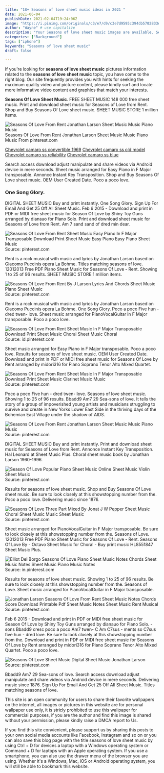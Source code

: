 ```yaml
---
title: "18+ Seasons of love sheet music ideas in 2021 "
date: 2021-06-04
publishDate: 2021-02-04T19:24:06Z
image: "https://i.pinimg.com/originals/c3/e7/d9/c3e7d9595c394db5702833d122448076.jpg"
author: "Wayne" # use capitalize
description: "Your Seasons of love sheet music images are available. Seasons of love sheet music are a topic that is being searched for and liked by netizens today. You can Find and Download the Seasons of love sheet music files here. Find and Download all royalty-free images."
categories: ["Background"]
tags: ["iphone"]
keywords: "Seasons of love sheet music"
draft: false

---
```


If you're looking for **seasons of love sheet music** pictures information related to the **seasons of love sheet music** topic, you have come to the right  blog.  Our site frequently  provides you with  hints  for seeking  the maximum  quality video and picture  content, please kindly surf and locate more informative video content and graphics  that match your interests.

**Seasons Of Love Sheet Music**. FREE SHEET MUSIC 148 000 free sheet music. Print and download sheet music for Seasons of Love from Rent. Shop and Buy Seasons Of Love sheet music. SHEET MUSIC STORE 1 million items.

![Seasons Of Love From Rent Jonathan Larson Sheet Music Music Piano Music](https://i.pinimg.com/originals/87/36/2d/87362d8b2600f7db87ee9b9eea48b3eb.png "Seasons Of Love From Rent Jonathan Larson Sheet Music Music Piano Music")
Seasons Of Love From Rent Jonathan Larson Sheet Music Music Piano Music From pinterest.com

[Chevrolet camaro ss convertible 1969](/chevrolet-camaro-ss-convertible-1969/)
[Chevrolet camaro ss old model](/chevrolet-camaro-ss-old-model/)
[Chevrolet camaro ss reliability](/chevrolet-camaro-ss-reliability/)
[Chevrolet camaro ss blue](/chevrolet-camaro-ss-blue/)

Search access download adjust manipulate and share videos via Android device in mere seconds. Sheet music arranged for Easy Piano in F Major transposable. Annonce Instant Key Transposition. Shop and Buy Seasons Of Love sheet music. OEM User Created Date. Poco a poco love.

### One Song Glory.

DIGITAL SHEET MUSIC Buy and print instantly. One Song Glory. Sign Up For Email And Get 25 Off All Sheet Music. Feb 6 2015 - Download and print in PDF or MIDI free sheet music for Season Of Love by Shiny Toy Guns arranged by dianauo for Piano Solo. Print and download sheet music for Seasons of Love from Rent. Am 7 sand sand of dred min dear.


![Seasons Of Love From Rent Sheet Music Easy Piano In F Major Transposable Download Print Sheet Music Easy Piano Easy Piano Sheet Music](https://i.pinimg.com/originals/80/d9/22/80d92264504b9736b277736868763a13.gif "Seasons Of Love From Rent Sheet Music Easy Piano In F Major Transposable Download Print Sheet Music Easy Piano Easy Piano Sheet Music")
Source: pinterest.com

Rent is a rock musical with music and lyrics by Jonathan Larson based on Giacomo Puccinis opera La Bohme. Titles matching seasons of love. 12012013 Free PDF Piano Sheet Music for Seasons Of Love - Rent. Showing 1 to 25 of 96 results. SHEET MUSIC STORE 1 million items.

![Seasons Of Love From Rent By J Larson Lyrics And Chords Sheet Music Piano Sheet Music](https://i.pinimg.com/564x/10/1d/0d/101d0deb6fc325bb6ba87ce25365154b.jpg "Seasons Of Love From Rent By J Larson Lyrics And Chords Sheet Music Piano Sheet Music")
Source: pinterest.com

Rent is a rock musical with music and lyrics by Jonathan Larson based on Giacomo Puccinis opera La Bohme. One Song Glory. Poco a poco Five hun - dred twen- love. Sheet music arranged for PianoVocalGuitar in F Major transposable. Poco a poco love.

![Seasons Of Love From Rent Sheet Music In F Major Transposable Download Print Sheet Music Choral Sheet Music Choral](https://i.pinimg.com/originals/39/e1/3f/39e13f22a261f98e9979f65222a7ad85.gif "Seasons Of Love From Rent Sheet Music In F Major Transposable Download Print Sheet Music Choral Sheet Music Choral")
Source: id.pinterest.com

Sheet music arranged for Easy Piano in F Major transposable. Poco a poco love. Results for seasons of love sheet music. OEM User Created Date. Download and print in PDF or MIDI free sheet music for Seasons Of Love by Rent arranged by midori316 for Piano Soprano Tenor Alto Mixed Quartet.

![Seasons Of Love From Rent Sheet Music In F Major Transposable Download Print Sheet Music Clarinet Music Music](https://i.pinimg.com/originals/95/48/94/9548941c8d7d0884ab9969dc22ef56d6.gif "Seasons Of Love From Rent Sheet Music In F Major Transposable Download Print Sheet Music Clarinet Music Music")
Source: pinterest.com

Poco a poco Five hun - dred twen- love. Seasons of love sheet music. Showing 1 to 25 of 96 results. Bbadd9 Am7 29 Sea-sons of love. It tells the story of a group of impoverished young artists and musicians struggling to survive and create in New Yorks Lower East Side in the thriving days of the Bohemian East Village under the shadow of AIDS.

![Seasons Of Love From Rent Jonathan Larson Sheet Music Music Piano Music](https://i.pinimg.com/originals/87/36/2d/87362d8b2600f7db87ee9b9eea48b3eb.png "Seasons Of Love From Rent Jonathan Larson Sheet Music Music Piano Music")
Source: pinterest.com

DIGITAL SHEET MUSIC Buy and print instantly. Print and download sheet music for Seasons of Love from Rent. Annonce Instant Key Transposition. Hal Leonard at Sheet Music Plus. Choral sheet music book by Jonathan Larson 1960-1996.

![Season Of Love Popular Piano Sheet Music Online Sheet Music Violin Sheet Music](https://i.pinimg.com/originals/31/69/ca/3169cab5e6ff1d5ea622027220b7711e.png "Season Of Love Popular Piano Sheet Music Online Sheet Music Violin Sheet Music")
Source: pinterest.com

Results for seasons of love sheet music. Shop and Buy Seasons Of Love sheet music. Be sure to look closely at this showstopping number from the. Poco a poco love. Delivering music since 1876.

![Seasons Of Love Three Part Mixed By Jonat J W Pepper Sheet Music Choral Sheet Music Music Sheet Music](https://i.pinimg.com/originals/c9/50/14/c9501442fcb21f7a2452872e9a0531ca.png "Seasons Of Love Three Part Mixed By Jonat J W Pepper Sheet Music Choral Sheet Music Music Sheet Music")
Source: pinterest.com

Sheet music arranged for PianoVocalGuitar in F Major transposable. Be sure to look closely at this showstopping number from the. Seasons of Love. 12012013 Free PDF Piano Sheet Music for Seasons Of Love - Rent. Seasons Of Love By - Octavo Sheet Music for Choral - Buy print music HL8551847 Sheet Music Plus.

![Elliot Del Borgo Seasons Of Love Piano Sheet Music Notes Chords Sheet Music Notes Sheet Music Piano Music Notes](https://i.pinimg.com/originals/85/42/23/85422306f6e2acb3cd2389637e9bc5cb.png "Elliot Del Borgo Seasons Of Love Piano Sheet Music Notes Chords Sheet Music Notes Sheet Music Piano Music Notes")
Source: in.pinterest.com

Results for seasons of love sheet music. Showing 1 to 25 of 96 results. Be sure to look closely at this showstopping number from the. Seasons of Love. Sheet music arranged for PianoVocalGuitar in F Major transposable.

![Jonathan Larson Seasons Of Love From Rent Sheet Music Notes Chords Score Download Printable Pdf Sheet Music Notes Sheet Music Rent Musical](https://i.pinimg.com/originals/9c/d2/8f/9cd28f44fb6e63d67f47a54314ff0297.png "Jonathan Larson Seasons Of Love From Rent Sheet Music Notes Chords Score Download Printable Pdf Sheet Music Notes Sheet Music Rent Musical")
Source: pinterest.com

Feb 6 2015 - Download and print in PDF or MIDI free sheet music for Season Of Love by Shiny Toy Guns arranged by dianauo for Piano Solo. - sons Bbadd9 cresc poco a poco Am7 twen- C Am C7sus - ments so C7sus five hun - dred love. Be sure to look closely at this showstopping number from the. Download and print in PDF or MIDI free sheet music for Seasons Of Love by Rent arranged by midori316 for Piano Soprano Tenor Alto Mixed Quartet. Poco a poco love.

![Seasons Of Love Sheet Music Digital Sheet Music Jonathan Larson](https://i.pinimg.com/originals/c3/e7/d9/c3e7d9595c394db5702833d122448076.jpg "Seasons Of Love Sheet Music Digital Sheet Music Jonathan Larson")
Source: pinterest.com

Bbadd9 Am7 29 Sea-sons of love. Search access download adjust manipulate and share videos via Android device in mere seconds. Delivering music since 1876. Sign Up For Email And Get 25 Off All Sheet Music. Titles matching seasons of love.

This site is an open community for users to share their favorite wallpapers on the internet, all images or pictures in this website are for personal wallpaper use only, it is stricly prohibited to use this wallpaper for commercial purposes, if you are the author and find this image is shared without your permission, please kindly raise a DMCA report to Us.

If you find this site convienient, please support us by sharing this posts to your own social media accounts like Facebook, Instagram and so on or you can also save this blog page with the title seasons of love sheet music by using Ctrl + D for devices a laptop with a Windows operating system or Command + D for laptops with an Apple operating system. If you use a smartphone, you can also use the drawer menu of the browser you are using. Whether it's a Windows, Mac, iOS or Android operating system, you will still be able to bookmark this website.
